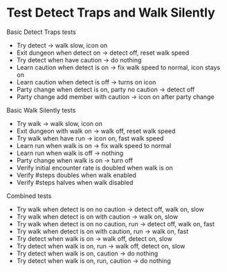 Test Detect Traps and Walk Silently
===================================

Basic Detect Traps tests

* Try detect -> walk slow, icon on
* Exit dungeon when detect on -> detect off, reset walk speed
* Try detect when have caution -> do nothing
* Learn caution when detect is on -> fix walk speed to normal, icon stays on
* Learn caution when detect is off -> turns on icon
* Party change when detect is on, party no caution -> detect off
* Party change add member with caution -> icon on after party change

Basic Walk Silently tests

* Try walk -> walk slow, icon on
* Exit dungeon with walk on -> walk off, reset walk speed
* Try walk when have run -> icon on, fast walk speed
* Learn run when walk is on -> fix walk speed to normal
* Learn run when walk is off -> nothing
* Party change when walk is on -> turn off
* Verify initial encounter rate is doubled when walk is on
* Verify #steps doubles when walk enabled
* Verify #steps halves when walk disabled

Combined tests

* Try walk when detect is on no caution -> detect off, walk on, slow
* Try walk when detect is on with caution -> walk on, slow
* Try walk when detect is on no caution, run -> detect off, walk on, fast
* Try walk when detect is on with caution, run -> walk on, fast
* Try detect when walk is on -> walk off, detect on, slow
* Try detect when walk is on, run -> walk off, detect on, slow
* Try detect when walk is on, caution -> do nothing
* Try detect when walk is on, run, caution -> do nothing

